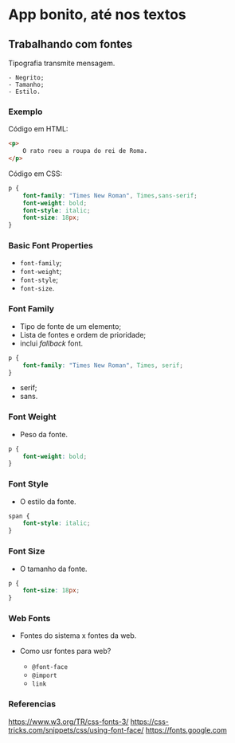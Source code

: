 # App bonito, até nos textos

## Trabalhando com fontes

Tipografia transmite mensagem.

    - Negrito;
    - Tamanho;
    - Estilo.

### Exemplo
Código em HTML: 
```html
<p>
    O rato roeu a roupa do rei de Roma.
</p> 
```
Código em CSS:
```css
p {
    font-family: "Times New Roman", Times,sans-serif;
    font-weight: bold;
    font-style: italic;
    font-size: 18px;
}
``` 

### Basic Font Properties

* `font-family`;
* `font-weight`;
* `font-style`;
* `font-size`.

### Font Family

* Tipo de fonte de um elemento;
* Lista de fontes e ordem de prioridade;
* inclui *fallback* font.

```css
p {
    font-family: "Times New Roman", Times, serif;
}
```
- serif;
- sans.

### Font Weight

* Peso da fonte. 

```css
p {
    font-weight: bold;
}
```

### Font Style

* O estilo da fonte.

```css
span {
    font-style: italic;
}
```

### Font Size

* O tamanho da fonte.

```css
p {
    font-size: 18px;
}
```

### Web Fonts

- Fontes do sistema x fontes da web.
- Como usr fontes para web?

    * `@font-face`
    * `@import`
    * `link`

### Referencias

https://www.w3.org/TR/css-fonts-3/
https://css-tricks.com/snippets/css/using-font-face/
https://fonts.google.com
